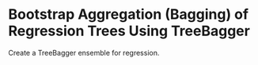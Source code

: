 # **Bootstrap Aggregation (Bagging) of Regression Trees Using TreeBagger**

Create a TreeBagger ensemble for regression.
